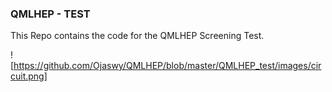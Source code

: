 ### QMLHEP - TEST

This Repo contains the code for the QMLHEP Screening Test.

![https://github.com/Ojaswy/QMLHEP/blob/master/QMLHEP_test/images/circuit.png]
